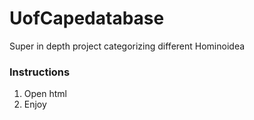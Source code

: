 # UofCapedatabase
Super in depth project categorizing different Hominoidea

### Instructions

1. Open html
2. Enjoy
